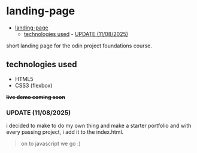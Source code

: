 # landing-page

<!--toc:start-->

- [landing-page](#landing-page)
  - [technologies used](#technologies-used) - [UPDATE (11/08/2025)](#update-11082025)
  <!--toc:end-->

short landing page for the odin project foundations course.

## technologies used

- HTML5
- CSS3 (flexbox)

~~**live demo coming soon**~~

### UPDATE (11/08/2025)

i decided to make to do my own thing and make a starter portfolio and with every passing project, i add it to the index.html.

> on to javascript we go :)
